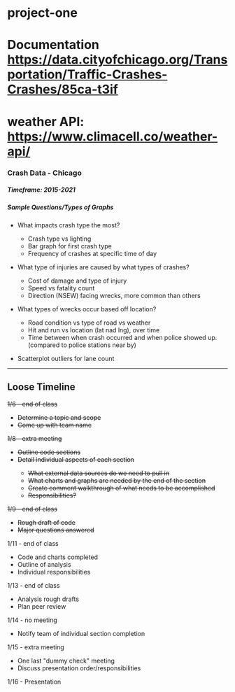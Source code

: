 # project-one
# Documentation https://data.cityofchicago.org/Transportation/Traffic-Crashes-Crashes/85ca-t3if
# weather API: https://www.climacell.co/weather-api/
### Crash Data -  Chicago
##### Timeframe: 2015-2021

##### Sample Questions/Types of Graphs
* What impacts crash type the most?
	* Crash type vs lighting
	* Bar graph for first crash type
	* Frequency of crashes at specific time of day

* What type of injuries are caused by what types of crashes?
	* Cost of damage and type of injury
	* Speed vs fatality count
	* Direction (NSEW) facing wrecks, more common than others

* What types of wrecks occur based off location?
	* Road condition vs type of road vs weather
	* Hit and run vs location (lat nad lng), over time
	* Time between when crash occurred and when police showed up. (compared to police stations near by)

* Scatterplot outliers for lane count

----
## Loose Timeline
<del>1/6 - end of class
* <del>Determine a topic and scope
* <del>Come up with team name

<del>1/8 - extra meeting
* <del>Outline code sections
* <del>Detail individual aspects of each section
	* <del>What external data sources do we need to pull in
	* <del>What charts and graphs are needed by the end of the section
	* <del>Create comment walkthrough of what needs to be accomplished
	* <del>Responsibilities?

<del>1/9 - end of class
* <del>Rough draft of code
* <del>Major questions answered

1/11 - end of class
* Code and charts completed
* Outline of analysis
* Individual responsibilities

1/13 - end of class
* Analysis rough drafts
* Plan peer review

1/14 - no meeting
* Notify team of individual section completion

1/15 - extra meeting
* One last "dummy check" meeting
* Discuss presentation order/responsibilities

1/16 - Presentation
